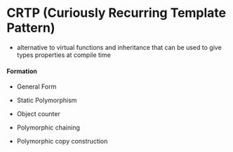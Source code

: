 # CRTP (Curiously Recurring Template Pattern)

* alternative to virtual functions and inheritance that can be used to give types properties at compile time



#### Formation

* General Form 



* Static Polymorphism 



* Object counter



* Polymorphic chaining



* Polymorphic copy construction



